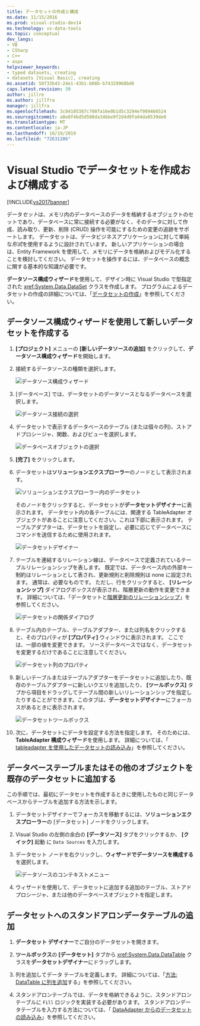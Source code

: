 ```yaml
---
title: データセットの作成と構成
ms.date: 11/15/2016
ms.prod: visual-studio-dev14
ms.technology: vs-data-tools
ms.topic: conceptual
dev_langs:
- VB
- CSharp
- C++
- aspx
helpviewer_keywords:
- typed datasets, creating
- datasets [Visual Basic], creating
ms.assetid: 58f33b43-24e1-43b1-b08b-b74329960bd6
caps.latest.revision: 39
author: jillre
ms.author: jillfra
manager: jillfra
ms.openlocfilehash: 3c84105387c708fa16e0b1d5c3294ef909466524
ms.sourcegitcommit: a8e8f4bd5d508da34bbe9f2d4d9fa94da0539de0
ms.translationtype: MT
ms.contentlocale: ja-JP
ms.lasthandoff: 10/19/2019
ms.locfileid: "72631206"
---
```

# <a name="create-and-configure-datasets-in-visual-studio"></a>Visual Studio でデータセットを作成および構成する
[!INCLUDE[vs2017banner](../includes/vs2017banner.md)]

データ*セット*は、メモリ内のデータベースのデータを格納するオブジェクトのセットであり、データベースに常に接続する必要がなく、そのデータに対して作成、読み取り、更新、削除 (CRUD) 操作を可能にするための変更の追跡をサポートします。 データセットは、データビジネスアプリケーションに対して単純な*形式*を使用するように設計されています。 新しいアプリケーションの場合は、Entity Framework を使用して、メモリにデータを格納およびモデル化することを検討してください。 データセットを操作するには、データベースの概念に関する基本的な知識が必要です。

 **データソース構成ウィザード**を使用して、デザイン時に Visual Studio で型指定された <xref:System.Data.DataSet> クラスを作成します。 プログラムによるデータセットの作成の詳細については、「[データセットの作成](https://msdn.microsoft.com/library/57629d8f-393e-4677-8b83-29ffde27f5fc)」を参照してください。

## <a name="create-a-new-dataset-by-using-the-data-source-configuration-wizard"></a>データソース構成ウィザードを使用して新しいデータセットを作成する

1. **[プロジェクト]** メニューの **[新しいデータソースの追加]** をクリックして、**データソース構成ウィザード**を開始します。

2. 接続するデータソースの種類を選択します。

     ![データソース構成ウィザード](../data-tools/media/data-source-configuration-wizard.png "データ ソース構成ウィザード")

3. [データベース] では、データセットのデータソースとなるデータベースを選択します。

     ![データソース接続の選択](../data-tools/media/data-source-choose-a-connection.png "データソース接続の選択")

4. データセットで表示するデータベースのテーブル (または個々の列)、ストアドプロシージャ、関数、およびビューを選択します。

     ![データベースオブジェクトの選択](../data-tools/media/raddata-chose-objects.png "レーダーデータ選択オブジェクト")

5. **[完了]** をクリックします。

6. データセットは**ソリューションエクスプローラー**のノードとして表示されます。

     ![ソリューションエクスプローラー内のデータセット](../data-tools/media/dataset-in-solution-explorer.png "ソリューションエクスプローラー内のデータセット")

     そのノードをクリックすると、データセットが**データセットデザイナー**に表示されます。 データセット内の各テーブルには、関連する TableAdapter オブジェクトがあることに注意してください。これは下部に表示されます。 テーブルアダプターは、データセットを設定し、必要に応じてデータベースにコマンドを送信するために使用されます。

     ![データセットデザイナー](../data-tools/media/dataset-designer.png "データセット デザイナー")

7. テーブルを連結するリレーション線は、データベースで定義されているテーブルリレーションシップを表します。 既定では、データベース内の外部キー制約はリレーションとして表され、更新規則と削除規則は none に設定されます。 通常は、必要なものです。 ただし、行をクリックすると、 **[リレーションシップ]** ダイアログボックスが表示され、階層更新の動作を変更できます。 詳細については、「データセットと[階層更新](../data-tools/hierarchical-update.md)[のリレーションシップ](../data-tools/relationships-in-datasets.md)」を参照してください。

     ![データセットの関係ダイアログ](../data-tools/media/raddata-relation-dialog.png "レーダーデータの関係ダイアログ")

8. テーブル内のテーブル、テーブルアダプター、または列名をクリックすると、そのプロパティが **[プロパティ]** ウィンドウに表示されます。 ここでは、一部の値を変更できます。 ソースデータベースではなく、データセットを変更するだけであることに注意してください。

     ![データセット列のプロパティ](../data-tools/media/dataset-column-properties.png "データセット列のプロパティ")

9. 新しいテーブルまたはテーブルアダプターをデータセットに追加したり、既存のテーブルアダプターに新しいクエリを追加したり、 **[ツールボックス]** タブから項目をドラッグしてテーブル間の新しいリレーションシップを指定したりすることができます。このタブは、**データセットデザイナー**にフォーカスがあるときに表示されます。

     ![データセットツールボックス](../data-tools/media/raddata-dataset-toolbox.png "レーダーデータデータセットツールボックス")

10. 次に、データセットにデータを設定する方法を指定します。 そのためには、 **TableAdapter 構成ウィザード**を使用します。 詳細については、「 [tableadapter を使用したデータセットの読み込み](../data-tools/fill-datasets-by-using-tableadapters.md)」を参照してください。

## <a name="add-a-database-table-or-other-object-to-an-existing-dataset"></a>データベーステーブルまたはその他のオブジェクトを既存のデータセットに追加する
 この手順では、最初にデータセットを作成するときに使用したものと同じデータベースからテーブルを追加する方法を示します。

1. データセットデザイナーでフォーカスを移動するには、**ソリューションエクスプローラー**の [データセット] ノードをクリックします。

2. Visual Studio の左側の余白の **[データソース]** タブをクリックするか、 **[クイック]** 起動 に `Data Sources` を入力します。

3. データセット ノードを右クリックし、**ウィザードでデータソースを構成する** を選択します。

     ![データソースのコンテキストメニュー](../data-tools/media/data-source-context-menu.png "データソースのコンテキストメニュー")

4. ウィザードを使用して、データセットに追加する追加のテーブル、ストアドプロシージャ、または他のデータベースオブジェクトを指定します。

## <a name="add-a-stand-alone-data-table-to-a-dataset"></a>データセットへのスタンドアロンデータテーブルの追加

1. **データセット デザイナー**でご自分のデータセットを開きます。

2. **ツールボックス**の **[データセット]** タブから <xref:System.Data.DataTable> クラスを**データセットデザイナー**にドラッグします。

3. 列を追加してデータ テーブルを定義します。 詳細については、「[方法: DataTable に列を追加](https://msdn.microsoft.com/library/8ca21f77-b99a-47a7-a656-7cfd7a1bd9df)する」を参照してください。

4. スタンドアロンテーブルでは、データを格納できるように、スタンドアロンテーブルに `Fill` ロジックを実装する必要があります。 スタンドアロンデータテーブルを入力する方法については、「 [DataAdapter からのデータセットの読み込み](https://msdn.microsoft.com/library/3fa0ac7d-e266-4954-bfac-3fbe2f913153)」を参照してください。
